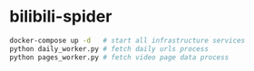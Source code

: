# bilibili-spider

```bash
docker-compose up -d   # start all infrastructure services
python daily_worker.py # fetch daily urls process
python pages_worker.py # fetch video page data process
```